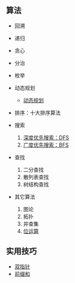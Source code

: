 ## 算法

- 回溯
- 递归
- 贪心
- 分治
- 枚举
- 动态规划
  - [动态规划](./动态规划.html) 

- 排序：十大排序算法
- 搜索
  1. [深度优先搜索：DFS](./深度优先DFS.html) 
  2. [广度优先搜索：BFS](./广度优先BFS.html) 
- 查找
  1. 二分查找
  2. 散列表查找
  3. 树结构查找
- 其它算法
  1. 图论
  2. 拓扑
  3. 并查集
  4. [位运算](./位运算.html) 



## 实用技巧

- [双指针](./双指针.html) 
- [前缀和](./前缀和.html) 